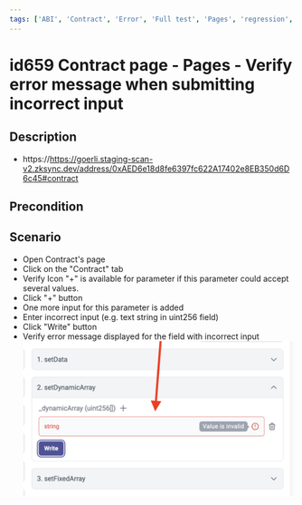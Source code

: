 ```yaml
---
tags: ['ABI', 'Contract', 'Error', 'Full test', 'Pages', 'regression', 'Active']
---
```


# id659 Contract page - Pages - Verify error message when submitting incorrect input

## Description
  - https://https://goerli.staging-scan-v2.zksync.dev/address/0xAED6e18d8fe6397fc622A17402e8EB350d6D6c45#contract

## Precondition


## Scenario
- Open Contract's page
- Click on the "Contract" tab
- Verify Icon "+" is available for parameter if this parameter could accept several values.
- Click "+" button
- One more input for this parameter is added
- Enter incorrect input (e.g. text string in uint256 field)
- Click "Write" button
- Verify error message displayed for the field with incorrect input
  ![Screenshot](../../../../static/img/Pages/Contracts/id659_1.png)